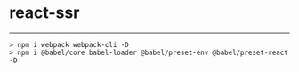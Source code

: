# react-ssr
---

```
> npm i webpack webpack-cli -D
> npm i @babel/core babel-loader @babel/preset-env @babel/preset-react -D
```
